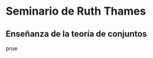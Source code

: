 Seminario de Ruth Thames
========================
Enseñanza de la teoría de conjuntos
------------------------
prue
